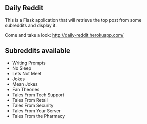 Daily Reddit
-------------

This is a Flask application that will retrieve the top post from some subreddits and display it.

Come and take a look: http://daily-reddit.herokuapp.com/

## Subreddits available

* Writing Prompts
* No Sleep
* Lets Not Meet
* Jokes
* Mean Jokes
* Fan Theories
* Tales From Tech Support
* Tales From Retail
* Tales From Security
* Tales From Your Server
* Tales From the Pharmacy
